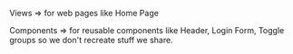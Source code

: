 Views => for web pages like Home Page 

Components => for reusable components like Header, Login Form, Toggle groups so we don't recreate stuff we share.  


